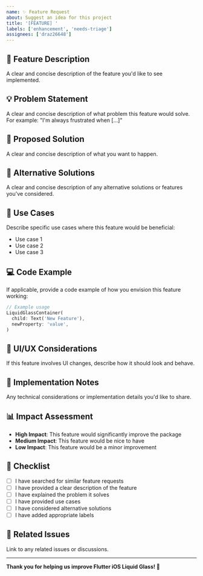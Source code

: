 ```yaml
---
name: ✨ Feature Request
about: Suggest an idea for this project
title: '[FEATURE] '
labels: ['enhancement', 'needs-triage']
assignees: ['draz26648']
---
```


## 🚀 Feature Description

A clear and concise description of the feature you'd like to see implemented.

## 💡 Problem Statement

A clear and concise description of what problem this feature would solve. For example: "I'm always frustrated when [...]"

## 🎯 Proposed Solution

A clear and concise description of what you want to happen.

## 🔄 Alternative Solutions

A clear and concise description of any alternative solutions or features you've considered.

## 📱 Use Cases

Describe specific use cases where this feature would be beneficial:
- Use case 1
- Use case 2
- Use case 3

## 💻 Code Example

If applicable, provide a code example of how you envision this feature working:

```dart
// Example usage
LiquidGlassContainer(
  child: Text('New Feature'),
  newProperty: 'value',
)
```

## 🎨 UI/UX Considerations

If this feature involves UI changes, describe how it should look and behave.

## 🔧 Implementation Notes

Any technical considerations or implementation details you'd like to share.

## 📊 Impact Assessment

- **High Impact**: This feature would significantly improve the package
- **Medium Impact**: This feature would be nice to have
- **Low Impact**: This feature would be a minor improvement

## 📝 Checklist

- [ ] I have searched for similar feature requests
- [ ] I have provided a clear description of the feature
- [ ] I have explained the problem it solves
- [ ] I have provided use cases
- [ ] I have considered alternative solutions
- [ ] I have added appropriate labels

## 🔗 Related Issues

Link to any related issues or discussions.

---

**Thank you for helping us improve Flutter iOS Liquid Glass! 🚀**
